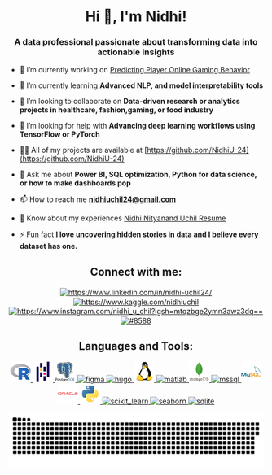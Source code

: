 <h1 align="center">Hi 👋, I'm Nidhi!</h1>
<h3 align="center">A data professional passionate about transforming data into actionable insights</h3>

- 🔭 I’m currently working on [Predicting Player Online Gaming Behavior](https://github.com/NidhiU-24/Predicting-Player-Online-Gaming-Behavior)

- 🌱 I’m currently learning **Advanced NLP, and model interpretability tools**

- 👯 I’m looking to collaborate on **Data-driven research or analytics projects in healthcare, fashion,gaming, or food industry**

- 🤝 I’m looking for help with **Advancing deep learning workflows using TensorFlow or PyTorch**

- 👨‍💻 All of my projects are available at [https://github.com/NidhiU-24](https://github.com/NidhiU-24)

- 💬 Ask me about **Power BI, SQL optimization, Python for data science, or how to make dashboards pop**

- 📫 How to reach me **nidhiuchil24@gmail.com**

- 📄 Know about my experiences [Nidhi Nityanand Uchil Resume](https://drive.google.com/file/d/1pyRzhhw7P1rUsAXm5uY9Ewda-CZC0Njn/view?usp=drive_link)

- ⚡ Fun fact **I love uncovering hidden stories in data and I believe every dataset has one.**

<h2 align="center">Connect with me:</h2>
<p align="center">
<a href="https://linkedin.com/in/https://www.linkedin.com/in/nidhi-uchil24/" target="blank"><img align="center" src="https://raw.githubusercontent.com/rahuldkjain/github-profile-readme-generator/master/src/images/icons/Social/linked-in-alt.svg" alt="https://www.linkedin.com/in/nidhi-uchil24/" height="30" width="40" /></a>
<a href="https://kaggle.com/https://www.kaggle.com/nidhiuchil" target="blank"><img align="center" src="https://raw.githubusercontent.com/rahuldkjain/github-profile-readme-generator/master/src/images/icons/Social/kaggle.svg" alt="https://www.kaggle.com/nidhiuchil" height="30" width="40" /></a>
<a href="https://instagram.com/https://www.instagram.com/nidhi_u_chil?igsh=mtqzbge2ymn3awz3dq==" target="blank"><img align="center" src="https://raw.githubusercontent.com/rahuldkjain/github-profile-readme-generator/master/src/images/icons/Social/instagram.svg" alt="https://www.instagram.com/nidhi_u_chil?igsh=mtqzbge2ymn3awz3dq==" height="30" width="40" /></a>
<a href="https://discord.gg/#8588" target="blank"><img align="center" src="https://raw.githubusercontent.com/rahuldkjain/github-profile-readme-generator/master/src/images/icons/Social/discord.svg" alt="#8588" height="30" width="40" /></a>
</p>

<h2 align="center">Languages and Tools:</h2>
<p align="center"> <a href="https://www.r-project.org/" target="_blank" rel="noreferrer">
  <img src="https://raw.githubusercontent.com/devicons/devicon/master/icons/r/r-original.svg" alt="R" width="40" height="40"/>
</a> <a href="https://pandas.pydata.org/" target="_blank" rel="noreferrer"> <img src="https://raw.githubusercontent.com/devicons/devicon/2ae2a900d2f041da66e950e4d48052658d850630/icons/pandas/pandas-original.svg" alt="pandas" width="40" height="40"/> </a> <a href="https://www.postgresql.org" target="_blank" rel="noreferrer"> <img src="https://raw.githubusercontent.com/devicons/devicon/master/icons/postgresql/postgresql-original-wordmark.svg" alt="postgresql" width="40" height="40"/> </a> <a href="https://www.figma.com/" target="_blank" rel="noreferrer"> <img src="https://www.vectorlogo.zone/logos/figma/figma-icon.svg" alt="figma" width="40" height="40"/> </a> <a href="https://gohugo.io/" target="_blank" rel="noreferrer"> <img src="https://api.iconify.design/logos-hugo.svg" alt="hugo" width="40" height="40"/> </a> <a href="https://www.linux.org/" target="_blank" rel="noreferrer"> <img src="https://raw.githubusercontent.com/devicons/devicon/master/icons/linux/linux-original.svg" alt="linux" width="40" height="40"/> </a> <a href="https://www.mathworks.com/" target="_blank" rel="noreferrer"> <img src="https://upload.wikimedia.org/wikipedia/commons/2/21/Matlab_Logo.png" alt="matlab" width="40" height="40"/> </a> <a href="https://www.mongodb.com/" target="_blank" rel="noreferrer"> <img src="https://raw.githubusercontent.com/devicons/devicon/master/icons/mongodb/mongodb-original-wordmark.svg" alt="mongodb" width="40" height="40"/> </a> <a href="https://www.microsoft.com/en-us/sql-server" target="_blank" rel="noreferrer"> <img src="https://www.svgrepo.com/show/303229/microsoft-sql-server-logo.svg" alt="mssql" width="40" height="40"/> </a> <a href="https://www.mysql.com/" target="_blank" rel="noreferrer"> <img src="https://raw.githubusercontent.com/devicons/devicon/master/icons/mysql/mysql-original-wordmark.svg" alt="mysql" width="40" height="40"/> </a> <a href="https://www.oracle.com/" target="_blank" rel="noreferrer"> <img src="https://raw.githubusercontent.com/devicons/devicon/master/icons/oracle/oracle-original.svg" alt="oracle" width="40" height="40"/> </a>  <a href="https://www.python.org" target="_blank" rel="noreferrer"> <img src="https://raw.githubusercontent.com/devicons/devicon/master/icons/python/python-original.svg" alt="python" width="40" height="40"/> </a> <a href="https://scikit-learn.org/" target="_blank" rel="noreferrer"> <img src="https://upload.wikimedia.org/wikipedia/commons/0/05/Scikit_learn_logo_small.svg" alt="scikit_learn" width="40" height="40"/> </a> <a href="https://seaborn.pydata.org/" target="_blank" rel="noreferrer"> <img src="https://seaborn.pydata.org/_images/logo-mark-lightbg.svg" alt="seaborn" width="40" height="40"/> </a> <a href="https://www.sqlite.org/" target="_blank" rel="noreferrer"> <img src="https://www.vectorlogo.zone/logos/sqlite/sqlite-icon.svg" alt="sqlite" width="40" height="40"/> </a> </p>



<picture>
  <source media="(prefers-color-scheme: dark)" srcset="https://raw.githubusercontent.com/NidhiU-24/NidhiU-24/output/github-snake-dark.svg" />
  <source media="(prefers-color-scheme: light)" srcset="https://raw.githubusercontent.com/NidhiU-24/NidhiU-24/output/github-snake.svg" />
  <img alt="github-snake" src="https://raw.githubusercontent.com/NidhiU-24/NidhiU-24/output/github-snake.svg" />
</picture>
